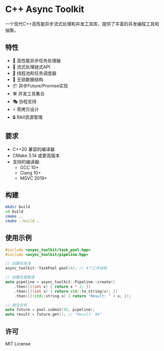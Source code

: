 # C++ Async Toolkit

一个现代C++高性能异步流式处理和并发工具库，提供了丰富的并发编程工具和抽象。

## 特性

- 💪 高性能异步任务处理器
- 🔄 流式处理链式API
- 🎯 线程池和任务调度器
- 🚀 无锁数据结构
- 📦 异步Future/Promise实现
- 🛠 并发工具集合
- 🎭 协程支持
- ⚡ 零拷贝设计
- 🔒 RAII资源管理

## 要求

- C++20 兼容的编译器
- CMake 3.14 或更高版本
- 支持的编译器:
  - GCC 10+
  - Clang 10+
  - MSVC 2019+

## 构建

```bash
mkdir build
cd build
cmake ..
cmake --build .
```

## 使用示例

```cpp
#include <async_toolkit/task_pool.hpp>
#include <async_toolkit/pipeline.hpp>

// 创建任务池
async_toolkit::TaskPool pool(4); // 4个工作线程

// 创建处理管道
auto pipeline = async_toolkit::Pipeline::create()
    .then([](int x) { return x * 2; })
    .then([](int x) { return std::to_string(x); })
    .then([](std::string x) { return "Result: " + x; });

// 提交任务
auto future = pool.submit(42, pipeline);
auto result = future.get(); // "Result: 84"
```

## 许可

MIT License
